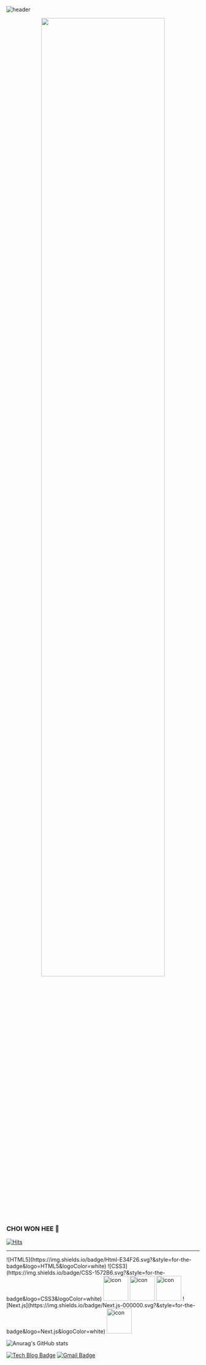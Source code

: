![header](https://capsule-render.vercel.app/api?type=waving&color=auto&height=240&section=header&text=One's%20Github&fontSize=90)

<div align="center">
<img width="80%" src="https://velog.velcdn.com/images/everyone_joy/post/a50524a9-3acc-49d3-88cb-a31d209b4645/image.gif"/>
</div>

### CHOI WON HEE 👋
[![Hits](https://hits.seeyoufarm.com/api/count/incr/badge.svg?url=https%3A%2F%2Fgithub.com%2Fwonny2&count_bg=%237FD579&title_bg=%23125A0D&icon=&icon_color=%23E7E7E7&title=hits&edge_flat=false)](https://hits.seeyoufarm.com)

---
<!-- 
  <div stlye="display:flex; flex-direction:row;">
     <img src="https://techstack-generator.vercel.app/js-icon.svg" alt="icon" width="65" height="65" />
     <img src="https://techstack-generator.vercel.app/ts-icon.svg" alt="icon" width="65" height="65" />
     <img src="https://techstack-generator.vercel.app/react-icon.svg" alt="icon" width="65" height="65" />
     <img src="https://techstack-generator.vercel.app/graphql-icon.svg" alt="icon" width="65" height="65" />
  </div> -->
  

<!-- ![GraphQL](https://img.shields.io/badge/GraphQL.js-E10098.svg?&style=for-the-badge&logo=GraphQL.js&logoColor=white) -->
<!-- ![JavaScript](https://img.shields.io/badge/Javascript-F7DF1E.svg?&style=for-the-badge&logo=JavaScript&logoColor=white) -->
<!-- ![TypeScript](https://img.shields.io/badge/TypeScript-3178C6.svg?&style=for-the-badge&logo=TypeScript&logoColor=white) -->
<!-- ![React](https://img.shields.io/badge/React-61DAFB.svg?&style=for-the-badge&logo=React&logoColor=white) -->


  
<div stlye="display:flex; flex-direction:row; align:cetner; ">
  ![HTML5](https://img.shields.io/badge/Html-E34F26.svg?&style=for-the-badge&logo=HTML5&logoColor=white)
  ![CSS3](https://img.shields.io/badge/CSS-1572B6.svg?&style=for-the-badge&logo=CSS3&logoColor=white)
  <img src="https://techstack-generator.vercel.app/js-icon.svg" alt="icon" width="65" height="65" /> 
  <img src="https://techstack-generator.vercel.app/ts-icon.svg" alt="icon" width="65" height="65" /> 
  <img src="https://techstack-generator.vercel.app/react-icon.svg" alt="icon" width="65" height="65" />
  ![Next.js](https://img.shields.io/badge/Next.js-000000.svg?&style=for-the-badge&logo=Next.js&logoColor=white)
  <img src="https://techstack-generator.vercel.app/graphql-icon.svg" alt="icon" width="65" height="65" />
</div>



![Anurag's GitHub stats](https://github-readme-stats.vercel.app/api?username=wonny2&show_icons=true&bg_color=00000000)


[![Tech Blog Badge](http://img.shields.io/badge/-Tech%20blog-black?style=flat-square&logo=github&link=https://soo-vely-dev.tistory.com/)]([https://soo-vely-dev.tistory.com/](https://velog.io/@everyone_joy))
[![Gmail Badge](https://img.shields.io/badge/Gmail-d14836?style=flat-square&logo=Gmail&logoColor=white&link=mailto:kimsh1691@gmail.com)](mailto:onehee2choi@gmail.com)


